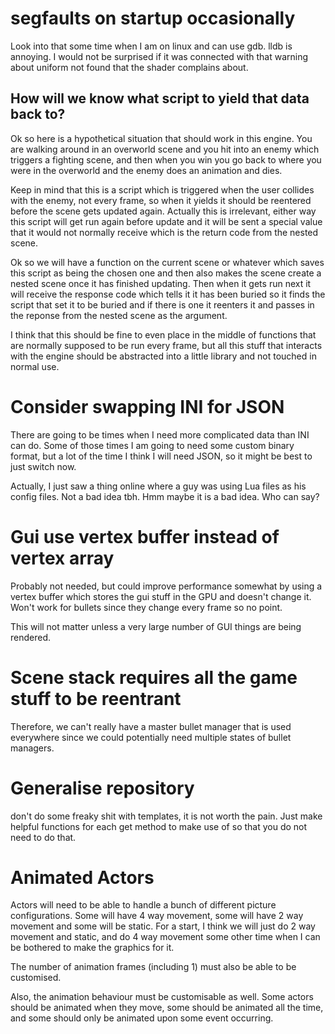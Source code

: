 # segfaults on startup occasionally
Look into that some time when I am on linux and can use gdb. lldb is annoying. I would not be surprised if it was
connected with that warning about uniform not found that the shader complains about.

## How will we know what script to yield that data back to?
Ok so here is a hypothetical situation that should work in this engine. You are walking around in an overworld scene
and you hit into an enemy which triggers a fighting scene, and then when you win you go back to where you were in the
overworld and the enemy does an animation and dies.

Keep in mind that this is a script which is triggered when the user collides with the enemy, not every frame, so when
it yields it should be reentered before the scene gets updated again. Actually this is irrelevant, either way this
script will get run again before update and it will be sent a special value that it would not normally receive which is
the return code from the nested scene.

Ok so we will have a function on the current scene or whatever which saves this script as being the chosen one and then
also makes the scene create a nested scene once it has finished updating. Then when it gets run next it will receive the
response code which tells it it has been buried so it finds the script that set it to be buried and if there is one it
reenters it and passes in the reponse from the nested scene as the argument.

I think that this should be fine to even place in the middle of functions that are normally supposed to be run every
frame, but all this stuff that interacts with the engine should be abstracted into a little library and not touched in
normal use.

# Consider swapping INI for JSON
There are going to be times when I need more complicated data than INI can do. Some of those times I am going to need
some custom binary format, but a lot of the time I think I will need JSON, so it might be best to just switch now.

Actually, I just saw a thing online where a guy was using Lua files as his config files. Not a bad idea tbh.
Hmm maybe it is a bad idea. Who can say?


# Gui use vertex buffer instead of vertex array
Probably not needed, but could improve performance somewhat by using a vertex buffer which stores the gui stuff in the
GPU and doesn't change it. Won't work for bullets since they change every frame so no point.

This will not matter unless a very large number of GUI things are being rendered.

# Scene stack requires all the game stuff to be reentrant
Therefore, we can't really have a master bullet manager that is used everywhere since we could potentially need multiple
states of bullet managers.

# Generalise repository
don't do some freaky shit with templates, it is not worth the pain. Just make helpful functions for each get method to
make use of so that you do not need to do that.

# Animated Actors
Actors will need to be able to handle a bunch of different picture configurations. Some will have 4 way movement, some
will have 2 way movement and some will be static. For a start, I think we will just do 2 way movement and static, and
do 4 way movement some other time when I can be bothered to make the graphics for it.

The number of animation frames (including 1) must also be able to be customised.

Also, the animation behaviour must be customisable as well. Some actors should be animated when they move, some should
be animated all the time, and some should only be animated upon some event occurring.
